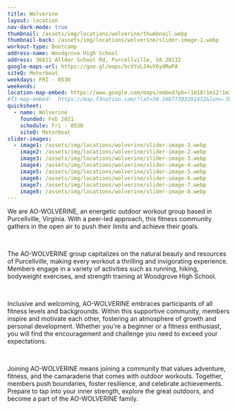 ```yaml
---
title: Wolverine
layout: location
nav-dark-mode: true
thumbnail: /assets/img/locations/wolverine/thumbnail.webp
thumbnail-back: /assets/img/locations/wolverine/slider-image-1.webp
workout-type: Bootcamp
address-name: Woodgrove High School
address: 36811 Allder School Rd, Purcellville, VA 20132
google-maps-url: https://goo.gl/maps/hcXYvLJ4uY6ydRwPA
siteQ: Motorboat
weekdays: FRI - 0530
weekends:
location-map-embed: https://www.google.com/maps/embed?pb=!1m18!1m12!1m3!1d3093.8968272794964!2d-77.731535711145!3d39.154328199999995!2m3!1f0!2f0!3f0!3m2!1i1024!2i768!4f13.1!3m3!1m2!1s0x89b61011f3b191ab%3A0xaca993fccc0cff87!2sWoodgrove%20High%20School!5e0!3m2!1sen!2sus!4v1694737877230!5m2!1sen!2sus
#f3-map-embed:  https://map.f3nation.com/?lat=39.16677303291412&lon=-78.15840661175892&zoom=16
quicksheet:
  - name: Wolverine
    founded: Feb 2021
    schedule: Fri - 0530
    siteQ: Motorboat
slider-images:
  - image1: /assets/img/locations/wolverine/slider-image-1.webp
    image2: /assets/img/locations/wolverine/slider-image-2.webp
    image3: /assets/img/locations/wolverine/slider-image-3.webp
    image4: /assets/img/locations/wolverine/slider-image-4.webp
    image5: /assets/img/locations/wolverine/slider-image-5.webp
    image6: /assets/img/locations/wolverine/slider-image-6.webp
    image7: /assets/img/locations/wolverine/slider-image-7.webp
    image8: /assets/img/locations/wolverine/slider-image-8.webp
---
```



We are AO-WOLVERINE, an energetic outdoor workout group based in Purcellville, Virginia. With a peer-led approach, this fitness community gathers in the open air to push their limits and achieve their goals.

<br />

The AO-WOLVERINE group capitalizes on the natural beauty and resources of Purcellville, making every workout a thrilling and invigorating experience. Members engage in a variety of activities such as running, hiking, bodyweight exercises, and strength training at Woodgrove High School.

<br />

Inclusive and welcoming, AO-WOLVERINE embraces participants of all fitness levels and backgrounds. Within this supportive community, members inspire and motivate each other, fostering an atmosphere of growth and personal development. Whether you're a beginner or a fitness enthusiast, you will find the encouragement and challenge you need to exceed your expectations.

<br />

Joining AO-WOLVERINE means joining a community that values adventure, fitness, and the camaraderie that comes with outdoor workouts. Together, members push boundaries, foster resilience, and celebrate achievements. Prepare to tap into your inner strength, explore the great outdoors, and become a part of the AO-WOLVERINE family.

